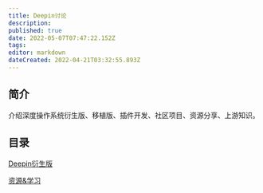 ```yaml
---
title: Deepin讨论
description: 
published: true
date: 2022-05-07T07:47:22.152Z
tags: 
editor: markdown
dateCreated: 2022-04-21T03:32:55.893Z
---
```


## 简介

介绍深度操作系统衍生版、移植版、插件开发、社区项目、资源分享、上游知识。

## 目录

[Deepin衍生版](Deepin衍生版)

[资源&学习](资源%26学习)
